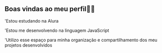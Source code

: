 ## Boas vindas ao meu perfil💙💙
'Estou estudando na Alura

'Estou me desenvolvendo na linguagem JavaScript

'Utilizo esse espaço para minha organização e compartilhamento dos meu projetos desenvolvidos

<!--
**HELZZH2B/HELZZH2B** is a ✨ _special_ ✨ repository because its `README.md` (this file) appears on your GitHub profile.

Here are some ideas to get you started:

- 🔭 I’m currently working on ...
- 🌱 I’m currently learning ...
- 👯 I’m looking to collaborate on ...
- 🤔 I’m looking for help with ...
- 💬 Ask me about ...
- 📫 How to reach me: ...
- 😄 Pronouns: ...
- ⚡ Fun fact: ...
-->
